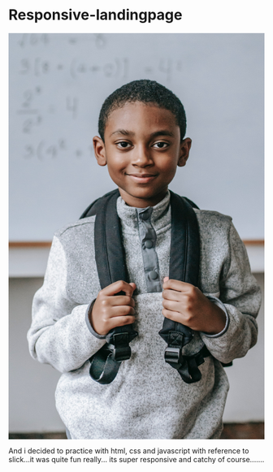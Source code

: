 # Responsive-landingpage

<img align="center" alt="Codx" width="1000" src="_LANDPAGE/images/img9.jpg">



And i decided to practice with html, css and javascript with reference to slick...it was quite fun really... its super responsive and catchy of course.......
